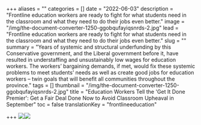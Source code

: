 +++
aliases = ""
categories = []
date = "2022-06-03"
description = "Frontline education workers are ready to fight for what students need in the classroom and what they need to do their jobs even better."
image = "/img/the-document-converter-1250-ggobqufayiqsnrds-2.jpg"
lead = "Frontline education workers are ready to fight for what students need in the classroom and what they need to do their jobs even better."
slug = ""
summary = "Years of systemic and structural underfunding by this Conservative government, and the Liberal government before it, have resulted in understaffing and unsustainably low wages for education workers. The workers’ bargaining demands, if met, would fix these systemic problems to meet students’ needs as well as create good jobs for education workers – twin goals that will benefit all communities throughout the province."
tags = []
thumbnail = "/img/the-document-converter-1250-ggobqufayiqsnrds-2.jpg"
title = "Education Workers Tell the 'Get It Done Premier': Get a Fair Deal Done Now to Avoid Classroom Upheaval in September"
toc = false
translationKey = "frontlineeducation"

+++
![](/img/the-document-converter-1250-ggobqufayiqsnrds-1.jpg)![](/img/the-document-converter-1250-ggobqufayiqsnrds-2.jpg)
